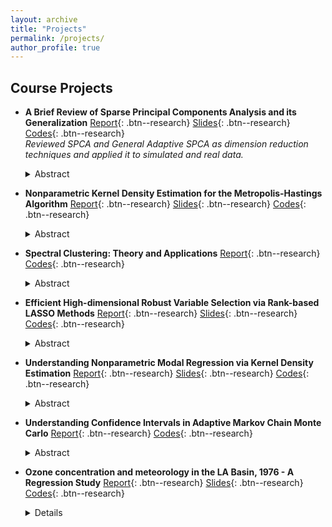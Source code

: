 ```yaml
---
layout: archive
title: "Projects"
permalink: /projects/
author_profile: true
---
```


## Course Projects

- **A Brief Review of Sparse Principal Components Analysis and its Generalization**  [Report](https://github.com/ArkaB-DS/SPCA/blob/main/Multivariate_Project.pdf){: .btn--research} [Slides](https://github.com/ArkaB-DS/SPCA/blob/main/Multivariate_Project__slides_.pdf){: .btn--research} [Codes](https://github.com/ArkaB-DS/SPCA){: .btn--research}   
_Reviewed SPCA and General Adaptive SPCA as dimension reduction techniques and applied it to simulated and real data._
  <details>
      <summary>Abstract</summary>

  <blockquote>
    Principal Component Analysis is a widely studied methodology as it is a useful technique for dimension reduction. In this report, we discuss Sparse Principal Component Analysis (SPCA), which is a modification over PCA. This method is able to resolve the interpretation issue of PCA. Additionally, it provides sparse loadings to the principal components. The main idea of SPCA comes from the relationship between PCA problem and regression analysis. We also discuss GAS-PCA, which is a generalization over SPCA and this method performs better than SPCA, even in finite sample cases. Our report is mainly based on <a href="https://doi.org/10.1198/106186006X113430">Zou et al. (2006)</a> and its extension <a href="https://doi.org/10.1198/jcgs.2009.0012">Leng and Wang (2009)</a>.
  </blockquote>
  
  </details>
  
- **Nonparametric Kernel Density Estimation for the Metropolis-Hastings Algorithm**  [Report](https://github.com/ArkaB-DS/NDE4MH/blob/main/Nonparametric_Project.pdf){: .btn--research} [Slides](https://github.com/ArkaB-DS/NDE4MH/blob/main/Nonparametric_Project__slides_.pdf){: .btn--research} [Codes](https://github.com/ArkaB-DS/NDE4MH){: .btn--research}   
  <details>
      <summary>Abstract</summary>

  <blockquote>
    In this report, we discuss how the rejection step of the Metropolis-Hastings algorithm affects kernel density estimation. We elaborate on the theory developed by <a href="Sköld, M., & Roberts, G. O. (2003). Density estimation for the Metropolis–Hastings algorithm. Scandinavian journal of statistics, 30(4), 699-718.">Roberts et al. (2003)</a> by providing extensive proofs and explore applications exhibiting their efficiency in various problems.
  </blockquote>
  
  </details>
  
- **Spectral Clustering: Theory and Applications**  [Report](https://github.com/ArkaB-DS/SpectralClustering/blob/main/AI_Project.pdf){: .btn--research} [Codes]([https://github.com/ArkaB-DS/rankLASSO](https://github.com/ArkaB-DS/SpectralClustering)){: .btn--research}
  <details>
      <summary>Abstract</summary>

  <blockquote>
    In this report, we present a class of popular clustering algorithms called Spectral Clustering algorithms. We introduce graph theoretic notations required to understand the report. We discuss similarity graphs and graph Laplacians, along with their important properties. Three popular clustering algorithms are presented. Choice of optimal number of clusters, similarity functions, similarity graphs and graph Laplacians are also discussed. We then present Spectral clustering through different looking glasses. Finally, we apply Spectral clustering to simulated and real life datasets. This report is primarily based on <a href="https://idp.springer.com/authorize/casa?redirect_uri=https://link.springer.com/content/pdf/10.1007/s11222-007-9033-z.pdf&casa_token=D38DQJHbX-MAAAAA:rsNOf6rDvoZtSZPJVeLIVAKHoIsjui8ZR_qrJl8LhEuursk8T-IuBfM4Ov_TA3u9Tik5ewUhTbuKiX0">Von Luxburg (2007)</a>.
  </blockquote>
  
  </details>
  
- **Efficient High-dimensional Robust Variable Selection via Rank-based LASSO Methods**  [Report](https://github.com/ArkaB-DS/rankLASSO/blob/main/Robust_Project_II.pdf){: .btn--research} [Slides](https://github.com/ArkaB-DS/rankLASSO/blob/main/Robust_Project_II__slides_.pdf){: .btn--research} [Codes](https://github.com/ArkaB-DS/rankLASSO){: .btn--research}
  <details>
      <summary>Abstract</summary>

  <blockquote>
    Penalized variable selection is a popular approach for describing the relationship between the response,  and explanatory variables, . LASSO-based methods have received special attention throughout the literature of regression analysis. But stringent conditions are imposed on the  relation and on the error distribution. In this report, we present Rank-LASSO as a robust, superior method over the general LASSO, which can be used even when number of predictors is much larger than the sample size. The major properties of the Rank-LASSO has been presented in a non-asymptotic fashion, which makes it useful for the aforementioned case of . The report also shows the superiority of the thresholded modified version of Rank-LASSO in more general scenarios. Apart from theoretical results, we present numerical experiments for demonstrating that performance of the Rank-LASSO is substantially better than regular LAD-LASSO in terms of robust model selection problems. The report is primarily based on <a href="https://www.jmlr.org/papers/volume21/20-120/20-120.pdf">Rejchel, W., & Bogdan, M. (2020)</a>.
  </blockquote>
  
  </details>

- **Understanding Nonparametric Modal Regression via Kernel Density Estimation**  [Report](https://github.com/ArkaB-DS/NPmodalReg/blob/main/Group7%20Report.pdf){: .btn--research} [Slides](https://github.com/ArkaB-DS/NPmodalReg/blob/main/Robust_Project_I__slides_.pdf){: .btn--research} [Codes](https://github.com/ArkaB-DS/NPmodalReg){: .btn--research}
  <details>
      <summary>Abstract</summary>

  <blockquote>
    In this report we review non-parametric Modal Regression using Kernel Density Estimator. Instead of using conditional mean, Modal Regression uses conditional mode to summarize the relationship between the response and the explanatory variables. We describe the idea of Modal Regression and include a brief discussion regarding the superiority of Multi-modal regression over the Uni-modal case. The consistency properties of the proposed estimator and the idea of Confidence Sets have been reviewed. This report also includes an application of Prediction Sets in case of Bandwidth selection. Certain generalizations and extensions are also discussed. The report is primarily based on <a href="https://projecteuclid.org/journals/annals-of-statistics/volume-44/issue-2/Nonparametric-modal-regression/10.1214/15-AOS1373.pdf">Chen et al. (2016)</a>.
  </blockquote>
  
  </details>
    
- **Understanding Confidence Intervals in Adaptive Markov Chain Monte Carlo**  [Report](https://github.com/ArkaB-DS/MTH598A/blob/main/Report.pdf){: .btn--research} [Codes](https://github.com/ArkaB-DS/MTH598A){: .btn--research}
  <details>
      <summary>Abstract</summary>
  
  <blockquote>
  In this report, we attempt to understand the problems in asymptotic variance estimation for Adaptive Markov Chain Monte Carlo (AMCMC) and the role of confidence intervals in providing consistent estimation procedures for the asymptotic variance. The report is primarily based on <a href="http://citeseerx.ist.psu.edu/viewdoc/download?doi=10.1.1.765.8899&rep=rep1&type=pdf">Atchade´ (2012)</a>.
  </blockquote>
  </details>
  
- **Ozone concentration and meteorology in the LA Basin, 1976 - A Regression Study**  [Report](https://github.com/ArkaB-DS/regressionProjectIITK/blob/main/Report/Project_Report.pdf){: .btn--research} [Slides](https://github.com/ArkaB-DS/regressionProjectIITK/blob/main/Presentation/Project_PPT.pdf){: .btn--research} [Codes](https://github.com/ArkaB-DS/regressionProjectIITK){: .btn--research}
  <details>
      <summary>Details</summary>
   
  <blockquote>
     <li> Performed Exploratory Data Analysis on the Ozone (LA Basin, 1976) dataset to understand the effect of meteorological variables in predicting Ozone concentration. </li>
     <li> Confirmed multicollinearity, heteroscedasticity, normality, and auto-correlation with appropriate tests and took corrective measures for each, developing three parametric predictive models.</li>
     <li> Implemented Alternating Conditional Expectation (ACE) algorithm to create a non-parametric model that improved R^2 by 8% and RMSE by 62% with respect to the best of the three parametric models.</li>
  </blockquote>
  </details>
